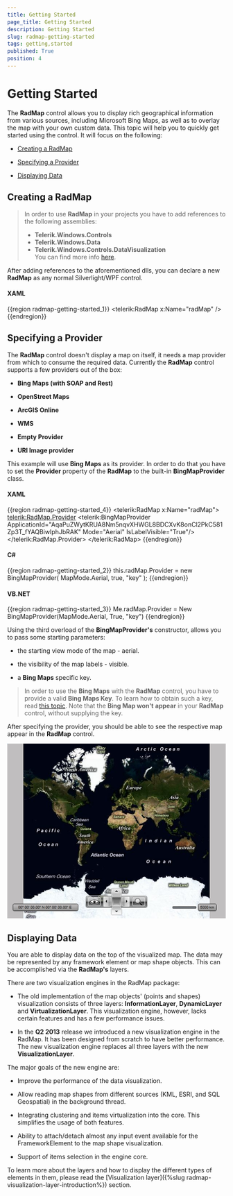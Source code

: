 ```yaml
---
title: Getting Started
page_title: Getting Started
description: Getting Started
slug: radmap-getting-started
tags: getting,started
published: True
position: 4
---
```


# Getting Started

The __RadMap__ control allows you to display rich geographical information from various sources, including Microsoft Bing Maps, as well as to overlay the map with your own custom data. This topic will help you to quickly get started using the control. It will focus on the following:      

* [Creating a RadMap](#creating-a-radmap)

* [Specifying a Provider](#specifying-a-provider)

* [Displaying Data](#displaying-data)

## Creating a RadMap

>In order to use __RadMap__ in your projects you have to add references to the following assemblies:
>	- __Telerik.Windows.Controls__
>	- __Telerik.Windows.Data__
>	- __Telerik.Windows.Controls.DataVisualization__  
>You can find more info [here](http://www.telerik.com/help/silverlight/installation-installing-controls-dependencies.html).            

After adding references to the aforementioned dlls, you can declare a new __RadMap__ as any normal Silverlight/WPF control.
        

#### __XAML__
{{region radmap-getting-started_1}}
    <telerik:RadMap x:Name="radMap" />
{{endregion}}

## Specifying a Provider

The __RadMap__ control doesn't display a map on itself, it needs a map provider from which to consume the required data. Currently the __RadMap__ control supports a few providers out of the box:        

* __Bing Maps (with SOAP and Rest)__

* __OpenStreet Maps__

* __ArcGIS Online__

* __WMS__

* __Empty Provider__

* __URI Image provider__

This example will use __Bing Maps__ as its provider. In order to do that you have to set the __Provider__ property of the __RadMap__ to the built-in __BingMapProvider__ class.        

#### __XAML__
{{region radmap-getting-started_4}}
	<telerik:RadMap x:Name="radMap">
	    <telerik:RadMap.Provider>
	        <telerik:BingMapProvider ApplicationId="AqaPuZWytKRUA8Nm5nqvXHWGL8BDCXvK8onCl2PkC581Zp3T_fYAQBiwIphJbRAK"
	                                 Mode="Aerial"
	                                 IsLabelVisible="True"/>
	    </telerik:RadMap.Provider>
	</telerik:RadMap>
{{endregion}}

#### __C#__
{{region radmap-getting-started_2}}
	this.radMap.Provider = new BingMapProvider( MapMode.Aerial, true, "key" );
{{endregion}}

#### __VB.NET__
{{region radmap-getting-started_3}}
	Me.radMap.Provider = New BingMapProvider(MapMode.Aerial, True, "key")
{{endregion}}

Using the third overload of the __BingMapProvider's__ constructor, allows you to pass some starting parameters:        

* the starting view mode of the map - aerial.

* the visibility of the map labels - visible.

* a __Bing Maps__ specific key.            

>In order to use the __Bing Maps__ with the __RadMap__ control, you have to provide a valid __Bing Maps Key__. To learn how to obtain such a key, read [this topic](http://msdn.microsoft.com/en-us/library/ee681900.aspx). Note that the __Bing Map won't__ __appear__ in your __RadMap__ control, without supplying the key.          

After specifying the provider, you should be able to see the respective map appear in the __RadMap__ control.

![](images/RadMap_GettingStarted_01.png)

## Displaying Data

You are able to display data on the top of the visualized map. The data may be represented by any framework element or map shape objects. This can be accomplished via the __RadMap's__ layers.        

There are two visualization engines in the RadMap package:

* The old implementation of the map objects' (points and shapes) visualization consists of three layers: __InformationLayer__, __DynamicLayer__ and __VirtualizationLayer__. This visualization engine, however, lacks certain features and has a few performance issues.            

* In the __Q2 2013__ release we introduced a new visualization engine in the RadMap. It has been designed from scratch to have better performance. The new visualization engine replaces all three layers with the new __VisualizationLayer__.            

The major goals of the new engine are:        

* Improve the performance of the data visualization.

* Allow reading map shapes from different sources (KML, ESRI, and SQL Geospatial) in the background thread.

* Integrating clustering and items virtualization into the core. This simplifies the usage of both features.

* Ability to attach/detach almost any input event available for the FrameworkElement to the map shape visualization.

* Support of items selection in the engine core.

To learn more about the layers and how to display the different types of elements in them, please read the [Visualization layer]({%slug radmap-visualization-layer-introduction%}) section.